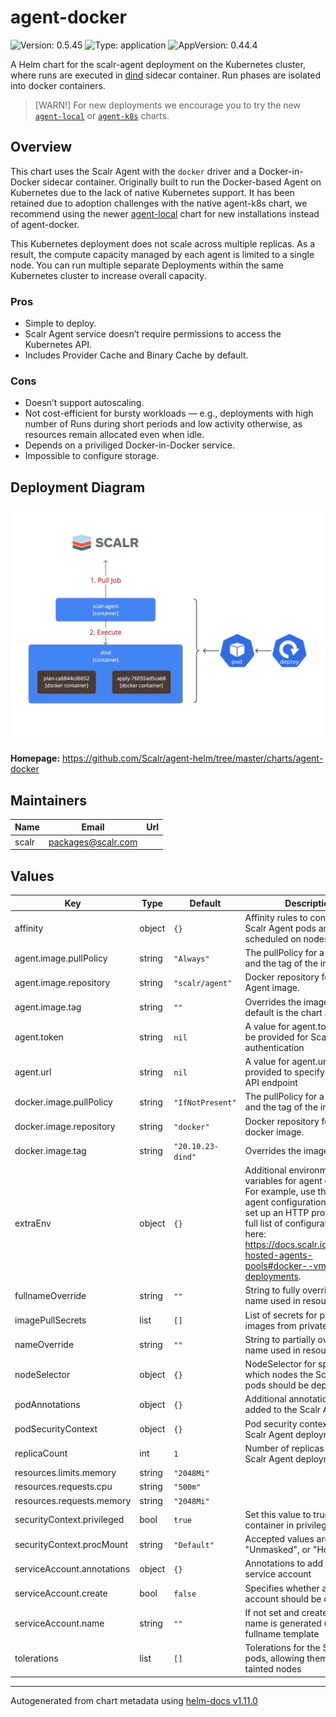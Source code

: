# agent-docker

![Version: 0.5.45](https://img.shields.io/badge/Version-0.5.45-informational?style=flat-square) ![Type: application](https://img.shields.io/badge/Type-application-informational?style=flat-square) ![AppVersion: 0.44.4](https://img.shields.io/badge/AppVersion-0.44.4-informational?style=flat-square)

A Helm chart for the scalr-agent deployment on the Kubernetes cluster,
where runs are executed in [dind](https://hub.docker.com/_/docker) sidecar container.
Run phases are isolated into docker containers.

> [WARN!]
> For new deployments we encourage you to try the new [`agent-local`](/charts/agent-local)
> or [`agent-k8s`](/charts/agent-k8s) charts.

## Overview

This chart uses the Scalr Agent with the `docker` driver and a Docker-in-Docker sidecar container.
Originally built to run the Docker-based Agent on Kubernetes due to the lack of native Kubernetes support.
It has been retained due to adoption challenges with the native agent-k8s chart, we recommend using the newer
[agent-local](../charts/agent-local) chart for new installations instead of agent-docker.

This Kubernetes deployment does not scale across multiple replicas. As a result, the compute capacity
managed by each agent is limited to a single node. You can run multiple separate Deployments within
the same Kubernetes cluster to increase overall capacity.

### Pros

- Simple to deploy.
- Scalr Agent service doesn’t require permissions to access the Kubernetes API.
- Includes Provider Cache and Binary Cache by default.

### Cons

- Doesn’t support autoscaling.
- Not cost-efficient for bursty workloads — e.g., deployments with high number of Runs during short periods and low activity otherwise, as resources remain allocated even when idle.
- Depends on a priviliged Docker-in-Docker service.
- Impossible to configure storage.

## Deployment Diagram

<p align="center">
  <img src="assets/agent-docker-deploy-diagram.jpg" />
</p>

**Homepage:** <https://github.com/Scalr/agent-helm/tree/master/charts/agent-docker>

## Maintainers

| Name | Email | Url |
| ---- | ------ | --- |
| scalr | <packages@scalr.com> |  |

## Values

| Key | Type | Default | Description |
|-----|------|---------|-------------|
| affinity | object | `{}` | Affinity rules to control how the Scalr Agent pods are scheduled on nodes |
| agent.image.pullPolicy | string | `"Always"` | The pullPolicy for a container and the tag of the image. |
| agent.image.repository | string | `"scalr/agent"` | Docker repository for the Scalr Agent image. |
| agent.image.tag | string | `""` | Overrides the image tag whose default is the chart appVersion. |
| agent.token | string | `nil` | A value for agent.token must be provided for Scalr Agent authentication |
| agent.url | string | `nil` | A value for agent.url must be provided to specify the Scalr API endpoint |
| docker.image.pullPolicy | string | `"IfNotPresent"` | The pullPolicy for a container and the tag of the image. |
| docker.image.repository | string | `"docker"` | Docker repository for the docker image. |
| docker.image.tag | string | `"20.10.23-dind"` | Overrides the image tag. |
| extraEnv | object | `{}` | Additional environment variables for agent containers. For example, use this to add an agent configuration variable or set up an HTTP proxy. See the full list of configuration options here: https://docs.scalr.io/docs/self-hosted-agents-pools#docker--vm-deployments. |
| fullnameOverride | string | `""` | String to fully override the name used in resources |
| imagePullSecrets | list | `[]` | List of secrets for pulling images from private registries |
| nameOverride | string | `""` | String to partially override the name used in resources |
| nodeSelector | object | `{}` | NodeSelector for specifying which nodes the Scalr Agent pods should be deployed on |
| podAnnotations | object | `{}` | Additional annotations to be added to the Scalr Agent pods |
| podSecurityContext | object | `{}` | Pod security context for the Scalr Agent deployment |
| replicaCount | int | `1` | Number of replicas for the Scalr Agent deployment |
| resources.limits.memory | string | `"2048Mi"` |  |
| resources.requests.cpu | string | `"500m"` |  |
| resources.requests.memory | string | `"2048Mi"` |  |
| securityContext.privileged | bool | `true` | Set this value to true to run the container in privileged mode. |
| securityContext.procMount | string | `"Default"` | Accepted values are "Default", "Unmasked", or "Host". |
| serviceAccount.annotations | object | `{}` | Annotations to add to the service account |
| serviceAccount.create | bool | `false` | Specifies whether a service account should be created |
| serviceAccount.name | string | `""` | If not set and create is true, a name is generated using the fullname template |
| tolerations | list | `[]` | Tolerations for the Scalr Agent pods, allowing them to run on tainted nodes |

----------------------------------------------
Autogenerated from chart metadata using [helm-docs v1.11.0](https://github.com/norwoodj/helm-docs/releases/v1.11.0)
